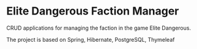 # Elite Dangerous Faction Manager
CRUD applications for managing the faction in the game Elite Dangerous.

The project is based on Spring, Hibernate, PostgreSQL, Thymeleaf